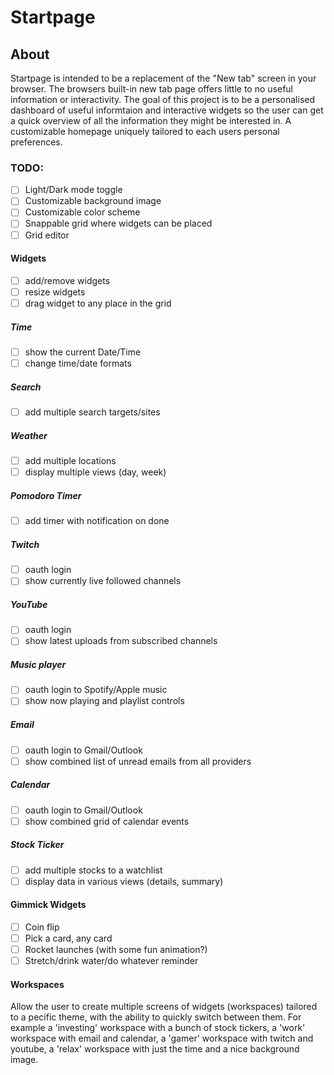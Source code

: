 # Startpage

## About

Startpage is intended to be a replacement of the "New tab" screen in your browser.
The browsers built-in new tab page offers little to no useful information or interactivity.
The goal of this project is to be a personalised dashboard of useful informtaion and interactive widgets
so the user can get a quick overview of all the information they might be interested in.
A customizable homepage uniquely tailored to each users personal preferences.

### TODO:

- [ ] Light/Dark mode toggle
- [ ] Customizable background image
- [ ] Customizable color scheme
- [ ] Snappable grid where widgets can be placed
- [ ] Grid editor

#### Widgets

- [ ] add/remove widgets
- [ ] resize widgets
- [ ] drag widget to any place in the grid

##### Time

- [ ] show the current Date/Time
- [ ] change time/date formats

##### Search

- [ ] add multiple search targets/sites

##### Weather

- [ ] add multiple locations
- [ ] display multiple views (day, week)

##### Pomodoro Timer

- [ ] add timer with notification on done

##### Twitch

- [ ] oauth login
- [ ] show currently live followed channels

##### YouTube

- [ ] oauth login
- [ ] show latest uploads from subscribed channels

##### Music player

- [ ] oauth login to Spotify/Apple music
- [ ] show now playing and playlist controls

##### Email

- [ ] oauth login to Gmail/Outlook
- [ ] show combined list of unread emails from all providers

##### Calendar

- [ ] oauth login to Gmail/Outlook
- [ ] show combined grid of calendar events

##### Stock Ticker

- [ ] add multiple stocks to a watchlist
- [ ] display data in various views (details, summary)

#### Gimmick Widgets

- [ ] Coin flip
- [ ] Pick a card, any card
- [ ] Rocket launches (with some fun animation?)
- [ ] Stretch/drink water/do whatever reminder

#### Workspaces

Allow the user to create multiple screens of widgets (workspaces) tailored to a pecific theme, with the ability to quickly switch between them. For example a 'investing' workspace with a bunch of stock tickers, a 'work' workspace with email and calendar, a 'gamer' workspace with twitch and youtube, a 'relax' workspace with just the time and a nice background image.
